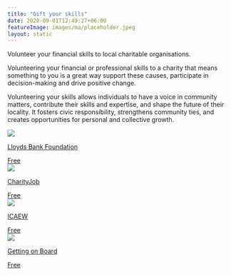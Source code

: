 ```yaml
---
title: "Gift your skills"
date: 2020-09-01T12:49:27+06:00
featureImage: images/ma/placeholder.jpeg
layout: static
---
```


Volunteer your financial skills to local charitable organisations.

Volunteering your financial or professional skills to a charity that means something to you is a great way support these causes, participate in decision-making and drive positive change.

Volunteering your skills allows individuals to have a voice in community matters, contribute their skills and expertise, and shape the future of their locality. It fosters civic responsibility, strengthens community ties, and creates opportunities for personal and collective growth.

<a class="ma-link" href="https://www.lloydsbankfoundation.org.uk/development/skills-based-volunteering"><div class="ma-card ma-card-Wealth"><div class="ma-icon"><img src ="/images/Icon-check - wealth - opacity.svg"/></div><div class="ma-name"><p>Lloyds Bank Foundation</p></div><div class="ma-paid-text"><span>Free</span></div></div></a><a class="ma-link" href="https://www.charityjob.co.uk/careeradvice/volunteers/finance-volunteer-guide/"><div class="ma-card ma-card-Wealth"><div class="ma-icon"><img src ="/images/Icon-check - wealth - opacity.svg"/></div><div class="ma-name"><p>CharityJob</p></div><div class="ma-paid-text"><span>Free</span></div></div></a><a class="ma-link" href="https://www.icaew.com/technical/charity-community/resources/volunteering-and-governance/powerful-ways-accountants-can-volunteer"><div class="ma-card ma-card-Wealth"><div class="ma-icon"><img src ="/images/Icon-check - wealth - opacity.svg"/></div><div class="ma-name"><p>ICAEW</p></div><div class="ma-paid-text"><span>Free</span></div></div></a><a class="ma-link" href="https://www.gettingonboard.org/"><div class="ma-card ma-card-Wealth"><div class="ma-icon"><img src ="/images/Icon-check - wealth - opacity.svg"/></div><div class="ma-name"><p>Getting on Board</p></div><div class="ma-paid-text"><span>Free</span></div></div></a>  

<br/><br/>






